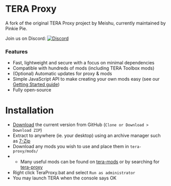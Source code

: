 # TERA Proxy
A fork of the original TERA Proxy project by Meishu, currently maintained by Pinkie Pie.

Join us on Discord: [![Discord](https://discordapp.com/api/guilds/281311998765957121/widget.png)](https://discord.gg/RR9zf85)

### Features
* Fast, lightweight and secure with a focus on minimal dependencies
* Compatible with hundreds of mods (including TERA Toolbox mods)
* (Optional) Automatic updates for proxy & mods
* Simple JavaScript API to make creating your own mods easy (see our [Getting Started guide](doc/getting-started.md))
* Fully open-source

# Installation
* [Download](https://github.com/tera-proxy/tera-proxy/archive/master.zip) the current version from GitHub (`Clone or Download > Download ZIP`)
* Extract to anywhere (ie. your desktop) using an archive manager such as [7-Zip](https://sourceforge.net/projects/sevenzip/files/latest/download)
* Download any mods you wish to use and place them in `tera-proxy/mods/`
* * Many useful mods can be found on [tera-mods](https://github.com/tera-mods) or by searching for [tera-proxy](https://github.com/search?q=tera-proxy)
* Right click TeraProxy.bat and select `Run as administrator`
* You may launch TERA when the console says OK